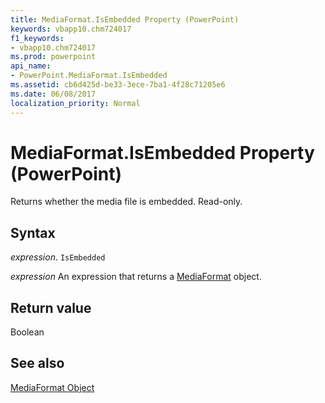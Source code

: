 ```yaml
---
title: MediaFormat.IsEmbedded Property (PowerPoint)
keywords: vbapp10.chm724017
f1_keywords:
- vbapp10.chm724017
ms.prod: powerpoint
api_name:
- PowerPoint.MediaFormat.IsEmbedded
ms.assetid: cb6d425d-be33-3ece-7ba1-4f28c71205e6
ms.date: 06/08/2017
localization_priority: Normal
---
```



# MediaFormat.IsEmbedded Property (PowerPoint)

Returns whether the media file is embedded. Read-only.


## Syntax

 _expression_. `IsEmbedded`

 _expression_ An expression that returns a [MediaFormat](./PowerPoint.MediaFormat.md) object.


## Return value

Boolean


## See also


[MediaFormat Object](PowerPoint.MediaFormat.md)

